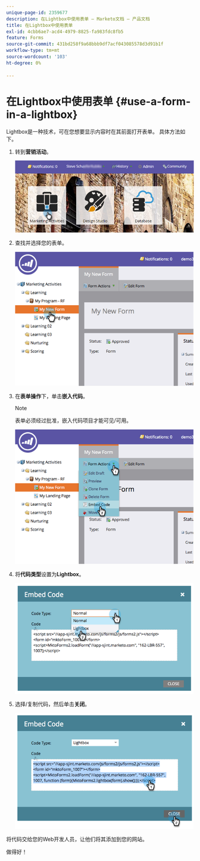 ```yaml
---
unique-page-id: 2359677
description: 在Lightbox中使用表单 — Marketo文档 — 产品文档
title: 在Lightbox中使用表单
exl-id: 4cbb6ae7-acd4-4979-8825-fa983fdc8fb5
feature: Forms
source-git-commit: 431bd258f9a68bbb9df7acf043085578d3d91b1f
workflow-type: tm+mt
source-wordcount: '103'
ht-degree: 0%

---
```


# 在Lightbox中使用表单 {#use-a-form-in-a-lightbox}

Lightbox是一种技术，可在您想要显示内容时在其前面打开表单。 具体方法如下。

1. 转到&#x200B;**营销活动**。

   ![](assets/login-marketing-activities-8.png)

1. 查找并选择您的表单。

   ![](assets/image2014-9-15-14-3a32-3a15.png)

1. 在&#x200B;**表单操作**&#x200B;下，单击&#x200B;**嵌入代码**。

   >[!NOTE]
   >
   >表单必须经过批准，嵌入代码项目才能可见/可用。

   ![](assets/image2014-9-15-14-3a32-3a24.png)

1. 将&#x200B;**代码类型**&#x200B;设置为&#x200B;**Lightbox**。

   ![](assets/image2014-9-15-14-3a32-3a31.png)

1. 选择/复制代码，然后单击&#x200B;**关闭**。

   ![](assets/image2014-9-15-14-3a32-3a39.png)

将代码交给您的Web开发人员，让他们将其添加到您的网站。

做得好！
